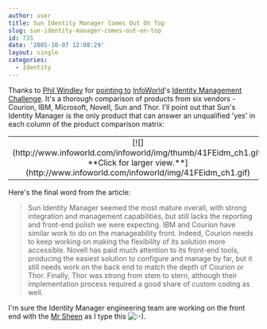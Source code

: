 ```yaml
---
author: user
title: Sun Identity Manager Comes Out On Top
slug: sun-identity-manager-comes-out-on-top
id: 735
date: '2005-10-07 12:08:29'
layout: single
categories:
  - Identity
---
```


Thanks to [Phil Windley](http://www.windley.com/) for [pointing to](http://www.windley.com/archives/2005/10/idm_challenge.shtml) [InfoWorld](http://www.infoworld.com)'s [Identity Management Challenge](http://www.infoworld.com/article/05/10/07/41FEidm_1.html?s=feature). It's a thorough comparison of products from six vendors - Courion, IBM, Microsoft, Novell, Sun and Thor. I'll point out that Sun's Identity Manager is the only product that can answer an unqualified 'yes' in each column of the product comparison matrix:

<table align="" border="0" cellpadding="5" width="500">

<tbody>

<tr>

<td align="center">[![](http://www.infoworld.com/infoworld/img/thumb/41FEidm_ch1.gif)  
<span align="center">**Click for larger view.**</span>](http://www.infoworld.com/infoworld/img/41FEidm_ch1.gif) </td>

</tr>

</tbody>

</table>

Here's the final word from the article:

> Sun Identity Manager seemed the most mature overall, with strong integration and management capabilities, but still lacks the reporting and front-end polish we were expecting. IBM and Courion have similar work to do on the manageability front. Indeed, Courion needs to keep working on making the flexibility of its solution more accessible. Novell has paid much attention to its front-end tools, producing the easiest solution to configure and manage by far, but it still needs work on the back end to match the depth of Courion or Thor. Finally, Thor was strong from stem to stern, although their implementation process required a good share of custom coding as well.

I'm sure the Identity Manager engineering team are working on the front end with the [Mr Sheen](http://en.wikipedia.org/wiki/Mr._Sheen) as I type this ![:-)](http://blogs.sun.com/roller/images/smileys/smile.gif ":-)").